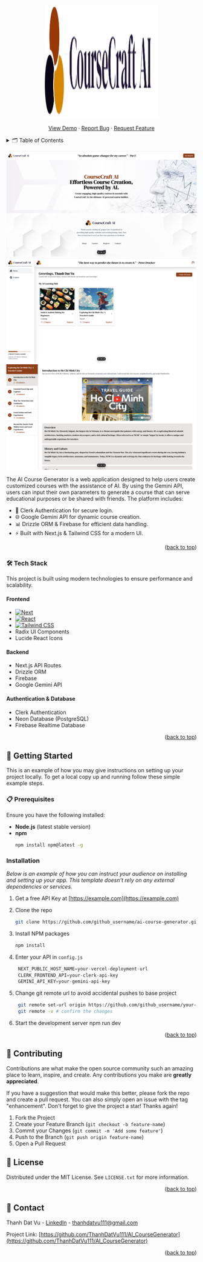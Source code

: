 <!-- PROJECT LOGO -->
<br />
<div align="center">
  <a href="https://github.com/othneildrew/Best-README-Template">
    <img src="public/logo.svg" alt="Logo" width="300" height="300">
  </a>
  <p align="center">
    <a href="https://aicoursegenarator.vercel.app/">View Demo</a>
    ·
    <a href="https://github.com/ThanhDatVu111/AI_CourseGenerator/issues">Report Bug</a>
    ·
    <a href="https://github.com/ThanhDatVu111/AI_CourseGenerator/pulls">Request Feature</a>
  </p>
</div>



<!-- TABLE OF CONTENTS -->
<details>
  <summary>🗂️ Table of Contents</summary>
  <ol>
    <li><a href="#about-the-project">📖 About The Project</a></li>
    <li><a href="#tech-stack">🛠️ Tech Stack</a></li>
    <li>
      <a href="#getting-started">🚀 Getting Started</a>
      <ul>
        <li><a href="#prerequisites">📋 Prerequisites</a></li>
        <li><a href="#installation">⚙️ Installation</a></li>
      </ul>
    </li>
    <li><a href="#contributing">🤝 Contributing</a></li>
    <li><a href="#license">📜 License</a></li>
    <li><a href="#contact">📧 Contact</a></li>
  </ol>
</details>

<!-- ABOUT THE PROJECT -->
![Product Name Screen Shot](public/rm1.png)
![Product Name Screen Shot](public/rm2.png)
![Product Name Screen Shot](public/rm3.png)

The AI Course Generator is a web application designed to help users create customized courses with the assistance of AI. By using the Gemini API, users can input their own parameters to generate a course that can serve educational purposes or be shared with friends. The platform includes:

- 🔐 Clerk Authentication for secure login.
- 🌐 Google Gemini API for dynamic course creation.
- 📊 Drizzle ORM & Firebase for efficient data handling.
- ⚡ Built with Next.js & Tailwind CSS for a modern UI.

<p align="right">(<a href="#readme-top">back to top</a>)</p>



### 🛠️ Tech Stack

This project is built using modern technologies to ensure performance and scalability.

#### Frontend
* [![Next][Next.js]][Next-url]
* [![React][React.js]][React-url]
* [![Tailwind CSS][TailwindCSS.com]][TailwindCSS-url]
* Radix UI Components
* Lucide React Icons

#### Backend
* Next.js API Routes
* Drizzle ORM
* Firebase
* Google Gemini API

#### Authentication & Database
* Clerk Authentication
* Neon Database (PostgreSQL)
* Firebase Realtime Database

<p align="right">(<a href="#readme-top">back to top</a>)</p>

<!-- Badge definitions -->
[Next.js]: https://img.shields.io/badge/Next.js-000000?style=for-the-badge&logo=next.js&logoColor=white
[Next-url]: https://nextjs.org/
[React.js]: https://img.shields.io/badge/React-20232A?style=for-the-badge&logo=react&logoColor=61DAFB
[React-url]: https://reactjs.org/
[TailwindCSS.com]: https://img.shields.io/badge/TailwindCSS-38B2AC?style=for-the-badge&logo=tailwind-css&logoColor=white
[TailwindCSS-url]: https://tailwindcss.com/


<!-- GETTING STARTED -->
## 🚀 Getting Started

This is an example of how you may give instructions on setting up your project locally.
To get a local copy up and running follow these simple example steps.

### 📋 Prerequisites

Ensure you have the following installed:
- **Node.js** (latest stable version)
- **npm**
  ```sh
  npm install npm@latest -g

### Installation

_Below is an example of how you can instruct your audience on installing and setting up your app. This template doesn't rely on any external dependencies or services._

1. Get a free API Key at [https://example.com](https://example.com)
2. Clone the repo
   ```sh
   git clone https://github.com/github_username/ai-course-generator.git
   ```
3. Install NPM packages
   ```sh
   npm install
   ```
4. Enter your API in `config.js`
   ```js
    NEXT_PUBLIC_HOST_NAME=your-vercel-deployment-url
    CLERK_FRONTEND_API=your-clerk-api-key
    GEMINI_API_KEY=your-gemini-api-key

   ```
5. Change git remote url to avoid accidental pushes to base project
   ```sh
    git remote set-url origin https://github.com/github_username/your-repo-name.git
    git remote -v # confirm the changes
   ```

6. Start the development server 
    npm run dev

<p align="right">(<a href="#readme-top">back to top</a>)</p>


<!-- USAGE EXAMPLES -->
<!-- CONTRIBUTING -->
## 🤝 Contributing

Contributions are what make the open source community such an amazing place to learn, inspire, and create. Any contributions you make are **greatly appreciated**.

If you have a suggestion that would make this better, please fork the repo and create a pull request. You can also simply open an issue with the tag "enhancement".
Don't forget to give the project a star! Thanks again!

1. Fork the Project
2. Create your Feature Branch (`git checkout -b feature-name`)
3. Commit your Changes (`git commit -m 'Add some feature'`)
4. Push to the Branch (`git push origin feature-name`)
5. Open a Pull Request

<!-- LICENSE -->
## 📜 License

Distributed under the MIT License. See `LICENSE.txt` for more information.

<p align="right">(<a href="#readme-top">back to top</a>)</p>



<!-- CONTACT -->
## 📧 Contact

Thanh Dat Vu - [LinkedIn](https://www.linkedin.com/in/thanhdatvu111) - thanhdatvu111@gmail.com

Project Link: [https://github.com/ThanhDatVu111/AI_CourseGenerator](https://github.com/ThanhDatVu111/AI_CourseGenerator)

<p align="right">(<a href="#readme-top">back to top</a>)</p>